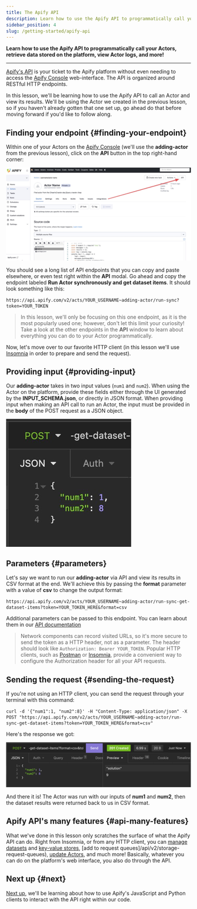 ```yaml
---
title: The Apify API
description: Learn how to use the Apify API to programmatically call your Actors, retrieve data stored on the platform, view Actor logs, and more!
sidebar_position: 4
slug: /getting-started/apify-api
---
```


**Learn how to use the Apify API to programmatically call your Actors, retrieve data stored on the platform, view Actor logs, and more!**

---

[Apify's API](/api/v2) is your ticket to the Apify platform without even needing to access the [Apify Console](https://console.apify.com?asrc=developers_portal) web-interface. The API is organized around RESTful HTTP endpoints.

In this lesson, we'll be learning how to use the Apify API to call an Actor and view its results. We'll be using the Actor we created in the previous lesson, so if you haven't already gotten that one set up, go ahead do that before moving forward if you'd like to follow along.

## Finding your endpoint {#finding-your-endpoint}

Within one of your Actors on the [Apify Console](https://console.apify.com?asrc=developers_portal) (we'll use the **adding-actor** from the previous lesson), click on the **API** button in the top right-hand corner:

![The "API" button on an Actor's page on the Apify Console](./images/api-tab.jpg)

You should see a long list of API endpoints that you can copy and paste elsewhere, or even test right within the **API** modal. Go ahead and copy the endpoint labeled **Run Actor synchronously and get dataset items**. It should look something like this:

```text
https://api.apify.com/v2/acts/YOUR_USERNAME~adding-actor/run-sync?token=YOUR_TOKEN
```

> In this lesson, we'll only be focusing on this one endpoint, as it is the most popularly used one; however, don't let this limit your curiosity! Take a look at the other endpoints in the **API** window to learn about everything you can do to your Actor programmatically.

Now, let's move over to our favorite HTTP client (in this lesson we'll use [Insomnia](../../glossary/tools/insomnia.md) in order to prepare and send the request).

## Providing input {#providing-input}

Our **adding-actor** takes in two input values (`num1` and `num2`). When using the Actor on the platform, provide these fields either through the UI generated by the **INPUT_SCHEMA.json**, or directly in JSON format. When providing input when making an API call to run an Actor, the input must be provided in the **body** of the POST request as a JSON object.

![Providing input](./images/provide-input.jpg)

## Parameters {#parameters}

Let's say we want to run our **adding-actor** via API and view its results in CSV format at the end. We'll achieve this by passing the **format** parameter with a value of **csv** to change the output format:

```text
https://api.apify.com/v2/acts/YOUR_USERNAME~adding-actor/run-sync-get-dataset-items?token=YOUR_TOKEN_HERE&format=csv
```

Additional parameters can be passed to this endpoint. You can learn about them in our [API documentation](/api/v2/act-run-sync-get-dataset-items-post)

> Network components can record visited URLs, so it's more secure to send the token as a HTTP header, not as a parameter. The header should look like `Authorization: Bearer YOUR_TOKEN`. Popular HTTP clients, such as [Postman](../../glossary/tools/postman.md) or [Insomnia](../../glossary/tools/insomnia.md), provide a convenient way to configure the Authorization header for all your API requests.

## Sending the request {#sending-the-request}

If you're not using an HTTP client, you can send the request through your terminal with this command:

```curl
curl -d '{"num1":1, "num2":8}' -H "Content-Type: application/json" -X POST "https://api.apify.com/v2/acts/YOUR_USERNAME~adding-actor/run-sync-get-dataset-items?token=YOUR_TOKEN_HERE&format=csv"
```

Here's the response we got:

![API response](./images/api-csv-response.png)

And there it is! The Actor was run with our inputs of **num1** and **num2**, then the dataset results were returned back to us in CSV format.

## Apify API's many features {#api-many-features}

What we've done in this lesson only scratches the surface of what the Apify API can do. Right from Insomnia, or from any HTTP client, you can [manage datasets](/api/v2/storage-datasets) and [key-value stores](/api/v2/storage-key-value-stores), [add to request queues]/api/v2/storage-request-queues), [update Actors](/api/v2/storage-request-queues-requests), and much more! Basically, whatever you can do on the platform's web interface, you also do through the API.

## Next up {#next}

[Next up](./apify_client.md), we'll be learning about how to use Apify's JavaScript and Python clients to interact with the API right within our code.

<!-- Note: From the previous version of this lesson, some now unused but useful images still remain.

- actor-settings-id.jpg
- api-error.jpg

 -->

